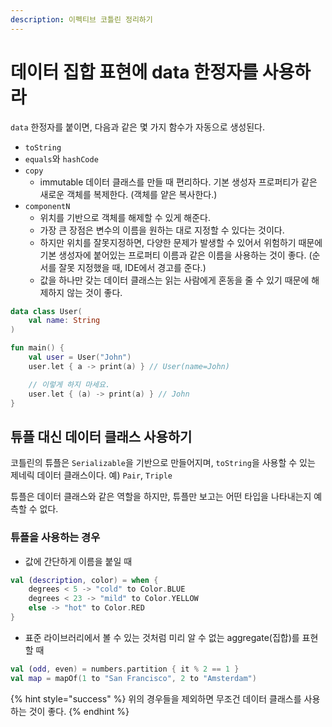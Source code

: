 ```yaml
---
description: 이펙티브 코틀린 정리하기
---
```


# 데이터 집합 표현에 data 한정자를 사용하라

`data` 한정자를 붙이면, 다음과 같은 몇 가지 함수가 자동으로 생성된다.

- `toString`
- `equals`와 `hashCode`
- `copy`
    - immutable 데이터 클래스를 만들 때 편리하다. 기본 생성자 프로퍼티가 같은 새로운 객체를 복제한다. (객체를 얕은 복사한다.)
- `componentN`
    - 위치를 기반으로 객체를 해제할 수 있게 해준다.
    - 가장 큰 장점은 변수의 이름을 원하는 대로 지정할 수 있다는 것이다.
    - 하지만 위치를 잘못지정하면, 다양한 문제가 발생할 수 있어서 위험하기 때문에 기본 생성자에 붙어있는 프로퍼티 이름과 같은 이름을 사용하는 것이 좋다. (순서를 잘못 지정했을 때, IDE에서 경고를 준다.)
    - 값을 하나만 갖는 데이터 클래스는 읽는 사람에게 혼동을 줄 수 있기 때문에 해제하지 않는 것이 좋다.

```kotlin
data class User(
    val name: String
)

fun main() {
    val user = User("John")
    user.let { a -> print(a) } // User(name=John)

    // 이렇게 하지 마세요.
    user.let { (a) -> print(a) } // John
}
```

## 튜플 대신 데이터 클래스 사용하기

코틀린의 튜플은 `Serializable`을 기반으로 만들어지며, `toString`을 사용할 수 있는 제네릭 데이터 클래스이다. 예) `Pair`, `Triple`

튜플은 데이터 클래스와 같은 역할을 하지만, 튜플만 보고는 어떤 타입을 나타내는지 예측할 수 없다.

### 튜플을 사용하는 경우

- 값에 간단하게 이름을 붙일 때

```kotlin
val (description, color) = when {
    degrees < 5 -> "cold" to Color.BLUE
    degrees < 23 -> "mild" to Color.YELLOW
    else -> "hot" to Color.RED
}
```

- 표준 라이브러리에서 볼 수 있는 것처럼 미리 알 수 없는 aggregate(집합)를 표현할 때

```kotlin
val (odd, even) = numbers.partition { it % 2 == 1 }
val map = mapOf(1 to "San Francisco", 2 to "Amsterdam")
```

{% hint style="success" %}
위의 경우들을 제외하면 무조건 데이터 클래스를 사용하는 것이 좋다.
{% endhint %}